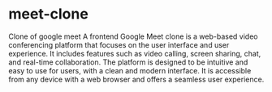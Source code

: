 # meet-clone
Clone of google meet
A frontend Google Meet clone is a web-based video conferencing platform that focuses on the user interface and user experience. It includes features such as video calling, screen sharing, chat, and real-time collaboration. The platform is designed to be intuitive and easy to use for users, with a clean and modern interface. It is accessible from any device with a web browser and offers a seamless user experience.
